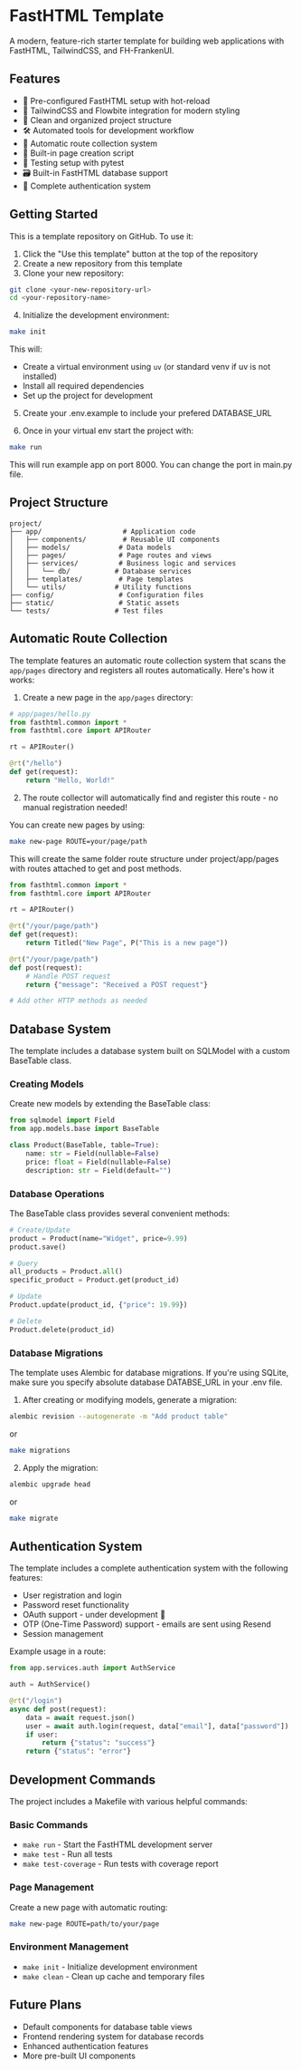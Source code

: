 # FastHTML Template

A modern, feature-rich starter template for building web applications with FastHTML, TailwindCSS, and FH-FrankenUI.

## Features

- 🚀 Pre-configured FastHTML setup with hot-reload
- 💅 TailwindCSS and Flowbite integration for modern styling
- 📁 Clean and organized project structure
- 🛠️ Automated tools for development workflow
- 🔄 Automatic route collection system
- 📄 Built-in page creation script
- 🧪 Testing setup with pytest
- 🗃️ Built-in FastHTML database support
- 🔐 Complete authentication system

## Getting Started

This is a template repository on GitHub. To use it:

1. Click the "Use this template" button at the top of the repository
2. Create a new repository from this template
3. Clone your new repository:
```bash
git clone <your-new-repository-url>
cd <your-repository-name>
```

4. Initialize the development environment:
```bash
make init
```
This will:
- Create a virtual environment using `uv` (or standard venv if uv is not installed)
- Install all required dependencies
- Set up the project for development

5. Create your .env.example to include your prefered DATABASE_URL

6. Once in your virtual env start the project with:
```bash
make run
```
This will run example app on port 8000. You can change the port in main.py file.


## Project Structure

```
project/
├── app/                    # Application code
│   ├── components/         # Reusable UI components
│   ├── models/            # Data models
│   ├── pages/             # Page routes and views
│   ├── services/          # Business logic and services
│   │   └── db/           # Database services
│   ├── templates/         # Page templates
│   └── utils/            # Utility functions
├── config/                # Configuration files
├── static/                # Static assets
└── tests/                # Test files
```

## Automatic Route Collection

The template features an automatic route collection system that scans the `app/pages` directory and registers all routes automatically. Here's how it works:

1. Create a new page in the `app/pages` directory:
```python
# app/pages/hello.py
from fasthtml.common import *
from fasthtml.core import APIRouter

rt = APIRouter()

@rt("/hello")
def get(request):
    return "Hello, World!"
```

2. The route collector will automatically find and register this route - no manual registration needed!

You can create new pages by using:
```bash
make new-page ROUTE=your/page/path
```
This will create the same folder route structure under project/app/pages with routes attached to get and post methods.

```python
from fasthtml.common import *
from fasthtml.core import APIRouter

rt = APIRouter()

@rt("/your/page/path")
def get(request):
    return Titled("New Page", P("This is a new page"))

@rt("/your/page/path")
def post(request):
    # Handle POST request
    return {"message": "Received a POST request"}

# Add other HTTP methods as needed
```

## Database System

The template includes a database system built on SQLModel with a custom BaseTable class.

### Creating Models

Create new models by extending the BaseTable class:

```python
from sqlmodel import Field
from app.models.base import BaseTable

class Product(BaseTable, table=True):
    name: str = Field(nullable=False)
    price: float = Field(nullable=False)
    description: str = Field(default="")
```

### Database Operations

The BaseTable class provides several convenient methods:

```python
# Create/Update
product = Product(name="Widget", price=9.99)
product.save()

# Query
all_products = Product.all()
specific_product = Product.get(product_id)

# Update
Product.update(product_id, {"price": 19.99})

# Delete
Product.delete(product_id)
```

### Database Migrations

The template uses Alembic for database migrations. If you're using SQLite, make sure you specify absolute database DATABSE_URL in your .env file.

1. After creating or modifying models, generate a migration:
```bash
alembic revision --autogenerate -m "Add product table"
```
or
```bash
make migrations
```


2. Apply the migration:
```bash
alembic upgrade head
```
or
```bash
make migrate
```
## Authentication System

The template includes a complete authentication system with the following features:

- User registration and login
- Password reset functionality 
- OAuth support - under development 🚧
- OTP (One-Time Password) support - emails are sent using Resend
- Session management

Example usage in a route:

```python
from app.services.auth import AuthService

auth = AuthService()

@rt("/login")
async def post(request):
    data = await request.json()
    user = await auth.login(request, data["email"], data["password"])
    if user:
        return {"status": "success"}
    return {"status": "error"}
```

## Development Commands

The project includes a Makefile with various helpful commands:

### Basic Commands

- `make run` - Start the FastHTML development server
- `make test` - Run all tests
- `make test-coverage` - Run tests with coverage report

### Page Management

Create a new page with automatic routing:
```bash
make new-page ROUTE=path/to/your/page
```

### Environment Management

- `make init` - Initialize development environment
- `make clean` - Clean up cache and temporary files

## Future Plans

- Default components for database table views
- Frontend rendering system for database records
- Enhanced authentication features
- More pre-built UI components

